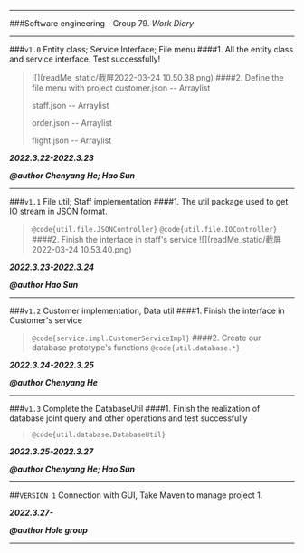 ***
###Software engineering - Group 79. _Work Diary_
***
###`v1.0` Entity class; Service Interface; File menu
####1. All the entity class and service interface. Test successfully!

>![](readMe_static/截屏2022-03-24 10.50.38.png)
####2. Define the file menu with project
>customer.json -- Arraylist<Customer> 
> 
>staff.json -- Arraylist<Staff> 
> 
>order.json -- Arraylist<Order> 
> 
>flight.json -- Arraylist<Flight>

***2022.3.22-2022.3.23*** 

***@author Chenyang He; Hao Sun***
***
###`v1.1` File util; Staff implementation
####1. The util package used to get IO stream in JSON format.
> `@code{util.file.JSONController}`
> `@code{util.file.IOController}`
####2. Finish the interface in staff's service
>![](readMe_static/截屏2022-03-24 10.53.40.png)
> 
***2022.3.23-2022.3.24***

***@author Hao Sun***
***
###`v1.2` Customer implementation, Data util
####1. Finish the interface in Customer's service
> `@code{service.impl.CustomerServiceImpl}`
####2. Create our database prototype's functions
> `@code{util.database.*}`


***2022.3.24-2022.3.25***

***@author Chenyang He***

***
###`v1.3` Complete the DatabaseUtil
####1. Finish the realization of database joint query and other operations and test successfully
>`@code{util.database.DatabaseUtil}`

***2022.3.25-2022.3.27***

***@author Chenyang He; Hao Sun***
***
##`VERSION 1` Connection with GUI, Take Maven to manage project
1. 

***2022.3.27-***

***@author Hole group***
***
